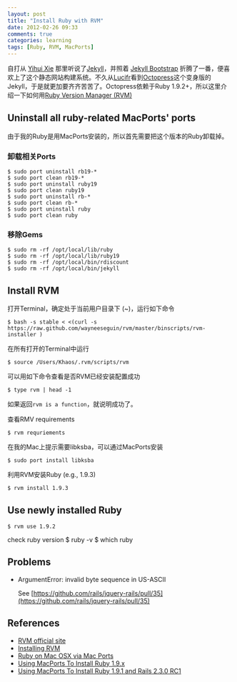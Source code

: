 ```yaml
---
layout: post
title: "Install Ruby with RVM"
date: 2012-02-26 09:33
comments: true
categories: learning
tags: [Ruby, RVM, MacPorts]
---
```


自打从 [Yihui Xie](http://yihui.name/) 那里听说了[Jekyll](http://jekyllrb.com/)，并照着 [Jekyll Bootstrap](http://jekyllbootstrap.com/) 折腾了一番，便喜欢上了这个静态网站构建系统。不久从[Lucifr](http://lucifr.com/)看到[Octopress](http://octopress.org/)这个变身版的Jekyll，于是就更加要齐齐苦苦了。Octopress依赖于Ruby 1.9.2+，所以这里介绍一下如何用[Ruby Version Manager (RVM)](https://rvm.beginrescueend.com/)

<!-- more -->

## Uninstall all ruby-related MacPorts' ports

由于我的Ruby是用MacPorts安装的，所以首先需要把这个版本的Ruby卸载掉。

### 卸载相关Ports

    $ sudo port uninstall rb19-*
    $ sudo port clean rb19-*
    $ sudo port uninstall ruby19
    $ sudo port clean ruby19
    $ sudo port uninstall rb-*
    $ sudo port clean rb-*
    $ sudo port uninstall ruby
    $ sudo port clean ruby

### 移除Gems

    $ sudo rm -rf /opt/local/lib/ruby
    $ sudo rm -rf /opt/local/lib/ruby19
    $ sudo rm -rf /opt/local/bin/rdiscount
    $ sudo rm -rf /opt/local/bin/jekyll

## Install RVM

打开Terminal，确定处于当前用户目录下 (~)，运行如下命令

    $ bash -s stable < <(curl -s https://raw.github.com/wayneeseguin/rvm/master/binscripts/rvm-installer )

在所有打开的Terminal中运行

    $ source /Users/Khaos/.rvm/scripts/rvm

可以用如下命令查看是否RVM已经安装配置成功

    $ type rvm | head -1

如果返回`rvm is a function`，就说明成功了。

查看RMV requirements

    $ rvm requriements

在我的Mac上提示需要libksba，可以通过MacPorts安装

    $ sudo port install libksba

利用RVM安装Ruby (e.g., 1.9.3)

    $ rvm install 1.9.3

## Use newly installed Ruby

    $ rvm use 1.9.2

  check ruby version
    $ ruby -v
    $ which ruby

## Problems

- ArgumentError: invalid byte sequence in US-ASCII

  See [https://github.com/rails/jquery-rails/pull/35](https://github.com/rails/jquery-rails/pull/35)

## References

- [RVM official site](https://rvm.beginrescueend.com/)
- [Installing RVM](https://rvm.beginrescueend.com/rvm/install/)
- [Ruby on Mac OSX via Mac Ports](http://stackoverflow.com/questions/3464285/ruby-on-mac-osx-via-mac-ports)
- [Using MacPorts To Install Ruby 1.9.x](http://www.alessandrobaffa.it/2011/04/18/using-macports-to-install-ruby-1-9-x/)
- [Using MacPorts To Install Ruby 1.9.1 and Rails 2.3.0 RC1](http://www.ruby-forum.com/topic/178659#782331)
